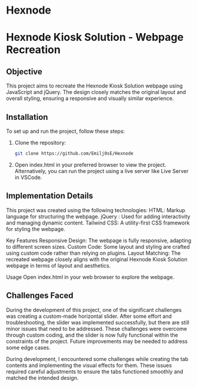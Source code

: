 # Hexnode

# Hexnode Kiosk Solution - Webpage Recreation


## Objective

This project aims to recreate the Hexnode Kiosk Solution webpage using JavaScript and jQuery. The design closely matches the original layout and overall styling, ensuring a responsive and visually similar experience.



## Installation

To set up and run the project, follow these steps:

1. Clone the repository:
   ```bash
   git clone https://github.com/Emilj0sE/Hexnode

2. Open index.html in your preferred browser to view the project.
    Alternatively, you can run the project using a live server like Live Server in VSCode.



## Implementation Details

 This project was created using the following technologies:
    HTML: Markup language for structuring the webpage.
    jQuery : Used for adding interactivity and managing dynamic content.
    Tailwind CSS: A utility-first CSS framework for styling the webpage.

Key Features
    Responsive Design: The webpage is fully responsive, adapting to different screen sizes.
    Custom Code: Some layout and styling are crafted using custom code rather than relying on plugins.
    Layout Matching: The recreated webpage closely aligns with the original Hexnode Kiosk Solution webpage in terms of layout and aesthetics.

Usage
    Open index.html in your web browser to explore the webpage.



## Challenges Faced

During the development of this project, one of the significant challenges was creating a custom-made horizontal slider. After some effort and troubleshooting, the slider was implemented successfully, but there are still minor issues that need to be addressed.
These challenges were overcome through custom coding, and the slider is now fully functional within the constraints of the project. Future improvements may be needed to address some edge cases.

During development, I encountered some challenges while creating the tab contents and implementing the visual effects for them. These issues required careful adjustments to ensure the tabs functioned smoothly and matched the intended design.